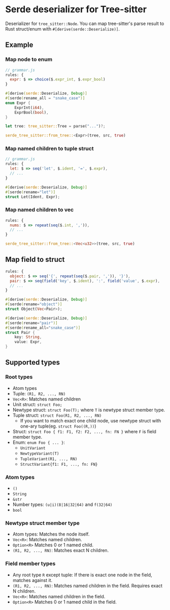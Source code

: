 # Serde deserializer for Tree-sitter

Deserializer for `tree_sitter::Node`.
You can map tree-sitter's parse result to Rust struct/enum with `#[derive(serde::Deserialize)]`.

## Example

### Map node to enum
```javascript
// grammar.js
rules: {
  expr: $ => choice($.expr_int, $.expr_bool)
}
```

```rust
#[derive(serde::Deserialize, Debug)]
#[serde(rename_all = "snake_case")]
enum Expr {
    ExprInt(i64),
    ExprBool(bool),
}

let tree: tree_sitter::Tree = parse("...")?;

serde_tree_sitter::from_tree::<Expr>(tree, src, true)
```

### Map named children to tuple struct

```javascript
// grammar.js
rules: {
  let: $ => seq('let', $.ident, '=', $.expr),
  // ...
}
```

```rust
#[derive(serde::Deserialize, Debug)]
#[serde(rename="let")]
struct Let(Ident, Expr);
```

### Map named children to vec

```javascript
rules: {
  nums: $ => repeat(seq($.int, ',')),
  // ...
}
```

```rust
serde_tree_sitter::from_tree::<Vec<u32>>(tree, src, true)
```

## Map field to struct
```javascript
rules: {
  object: $ => seq('{', repeat(seq($.pair, ',')), '}'),
  pair: $ => seq(field('key', $.ident), ':', field('value', $.expr),
  // ...
}
```

```rust
#[derive(serde::Deserialize, Debug)]
#[serde(rename="object")]
struct Object(Vec<Pair>);

#[derive(serde::Deserialize, Debug)]
#[serde(rename="pair")]
#[serde(rename_all="snake_case")]
struct Pair {
    key: String,
    value: Expr,
}
```

## Supported types

### Root types

* Atom types
* Tuple: `(R1, R2, ..., RN)`
* `Vec<R>`: Matches named children
* Unit struct: `struct Foo;`
* Newtype struct: `struct Foo(T);` where `T` is newtype struct member type.
* Tuple struct: `struct Foo(R1, R2, ..., RN)`
    * If you want to match exact one child node, use newtype struct with one-ary tuple(eg. `struct Foo((R,))`)
* Struct: `struct Foo { f1: F1, f2: F2, ..., fn: FN }` where `F` is field member type.
* Enum: `enum Foo { ... }`:
  * `UnitVariant`
  * `NewtypeVariant(T)`
  * `TupleVariant(R1, ..., RN)`
  * `StructVariant{f1: F1, ..., fn: FN}`

### Atom types

* `()`
* `String`
* `&str`
* Number types: `(u|i)(8|16|32|64)` and `f(32|64)`
* `bool`

### Newtype struct member type

* Atom types: Matches the node itself.
* `Vec<R>`: Matches named children.
* `Option<R>` Matches 0 or 1 named child.
* `(R1, R2, ..., RN)`: Matches exact N children.

### Field member types

* Any root type `R` except tuple: If there is exact one node in the field, matches against it.
* `(R1, R2, ..., RN)`: Matches named children in the field. Requires exact N children.
* `Vec<R>`: Matches named children in the field.
* `Option<R>` Matches 0 or 1 named child in the field.
